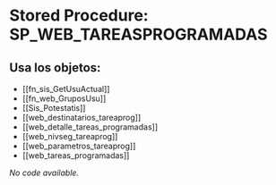 # Stored Procedure: SP_WEB_TAREASPROGRAMADAS

## Usa los objetos:
- [[fn_sis_GetUsuActual]]
- [[fn_web_GruposUsu]]
- [[Sis_Potestatis]]
- [[web_destinatarios_tareaprog]]
- [[web_detalle_tareas_programadas]]
- [[web_nivseg_tareaprog]]
- [[web_parametros_tareaprog]]
- [[web_tareas_programadas]]

*No code available.*
